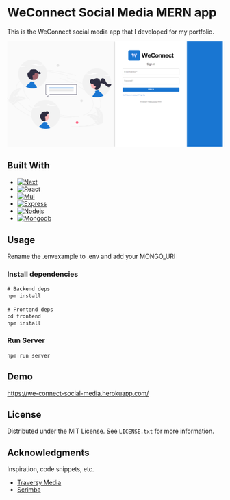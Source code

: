 # WeConnect Social Media MERN app

This is the  WeConnect social media app that I developed for my portfolio.

[![Product Name Screen Shot][product-screenshot]](https://example.com)

## Built With

* [![Next][Next.js]][Next-url]
* [![React][React.js]][React-url]
* [![Mui][Mui.com]][Mui-url]
* [![Express][Express.com]][Express-url]
* [![Nodejs][Nodejs.com]][Nodejs-url]
* [![Mongodb][Mongodb.com]][Mongodb-url]



## Usage

Rename the .envexample to .env and add your MONGO_URI

### Install dependencies

```
# Backend deps
npm install

# Frontend deps
cd frontend
npm install
```

### Run Server

```
npm run server
```

## Demo

https://we-connect-social-media.herokuapp.com/

## License

Distributed under the MIT License. See `LICENSE.txt` for more information.

## Acknowledgments

Inspiration, code snippets, etc.
* [Traversy Media](https://www.traversymedia.com/)
* [Scrimba](https://scrimba.com/)


<!-- MARKDOWN LINKS & IMAGES -->
<!-- https://www.markdownguide.org/basic-syntax/#reference-style-links -->
[product-screenshot]: images/we-connect-sign-in-page.png
[Next.js]: https://img.shields.io/badge/next.js-000000?style=for-the-badge&logo=nextdotjs&logoColor=white
[Next-url]: https://nextjs.org/
[React.js]: https://img.shields.io/badge/React-20232A?style=for-the-badge&logo=react&logoColor=61DAFB
[React-url]: https://reactjs.org/
[Mui.com]: https://img.shields.io/badge/-Material%20UI-%23007FFF?style=for-the-badge&logo=mui&logoColor=white
[Mui-url]: https://mui.com
[Express.com]: https://img.shields.io/badge/-Express.js-fff?style=for-the-badge&logo=express&logoColor=black
[Express-url]: https://expressjs.com/
[Nodejs.com]: https://img.shields.io/badge/-Node.js-339933?style=for-the-badge&logo=node.js&logoColor=white
[Nodejs-url]: https://nodejs.org/en/
[Mongodb.com]: https://img.shields.io/badge/-MongoDB-47A248?style=for-the-badge&logo=MongoDB&logoColor=white
[Mongodb-url]: https://www.mongodb.com/
[Express.com]: https://img.shields.io/badge/-Express.js-fff?style=for-the-badge&logo=express&logoColor=black
[Express-url]: https://expressjs.com/
